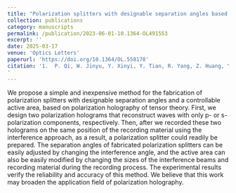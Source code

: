 ```yaml
---
title: "Polarization splitters with designable separation angles based on polarization holography of tensor theory"
collection: publications
category: manuscripts
permalink: /publication/2023-06-01-10.1364-OL491553
excerpt: ''
date: 2025-03-17
venue: 'Optics Letters'
paperurl: 'https://doi.org/10.1364/OL.558178'
citation: '1.  P. Qi, W. Jinyu, Y. Xinyi, Y. Tian, R. Yang, Z. Huang, Y. Yang, and X. Tan, "Polarization splitters with designable separation angles based on polarization holography of tensor theory," Opt. Lett. 48(11), 2941 (2023).
'
---
```


We propose a simple and inexpensive method for the fabrication of polarization splitters with designable separation angles and a controllable active area, based on polarization holography of tensor theory. First, we design two polarization holograms that reconstruct waves with only p- or s-polarization components, respectively. Then, after we recorded these two holograms on the same position of the recording material using the interference approach, as a result, a polarization splitter could readily be prepared. The separation angles of fabricated polarization splitters can be easily adjusted by changing the interference angle, and the active area can also be easily modified by changing the sizes of the interference beams and recording material during the recording process. The experimental results verify the reliability and accuracy of this method. We believe that this work may broaden the application field of polarization holography.

